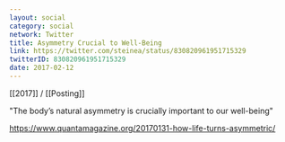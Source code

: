 ```yaml
---
layout: social
category: social
network: Twitter
title: Asymmetry Crucial to Well-Being
link: https://twitter.com/steinea/status/830820961951715329
twitterID: 830820961951715329
date: 2017-02-12
---
```


[[2017]] / [[Posting]]

"The body’s natural asymmetry is crucially important to our well-being"

<https://www.quantamagazine.org/20170131-how-life-turns-asymmetric/>

